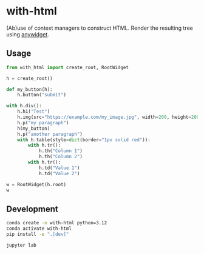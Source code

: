 # with-html

<!--
[![PyPI](https://img.shields.io/pypi/v/with_html)](https://pypi.org/project/with_html)
-->

(Ab)use of context managers to construct HTML. Render the resulting tree using [anywidget](https://anywidget.dev).

<!--
## Installation

```sh
pip install with_html
```
-->

## Usage


```python
from with_html import create_root, RootWidget

h = create_root()

def my_button(h):
    h.button("submit")

with h.div():
    h.h1("Test")
    h.img(src="https://example.com/my_image.jpg", width=200, height=200)
    h.p("my paragraph")
    h(my_button)
    h.p("another paragraph")
    with h.table(style=dict(border="1px solid red")):
        with h.tr():
            h.th("Column 1")
            h.th("Column 2")
        with h.tr():
            h.td("Value 1")
            h.td("Value 2")

w = RootWidget(h.root)
w
```



## Development

```sh
conda create -n with-html python=3.12
conda activate with-html
pip install -e ".[dev]"
```

```sh
jupyter lab
```
